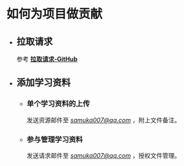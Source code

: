 # 如何为项目做贡献

* ## 拉取请求
    参考 [**拉取请求-GitHub**](https://docs.github.com/zh/pull-requests)

* ## 添加学习资料
    * ### 单个学习资料的上传

        发送资源邮件至 *samuka007@qq.com* ，附上文件备注。
    
    * ### 参与管理学习资料

        发送请求邮件至 *samuka007@qq.com* ，授权文件管理。